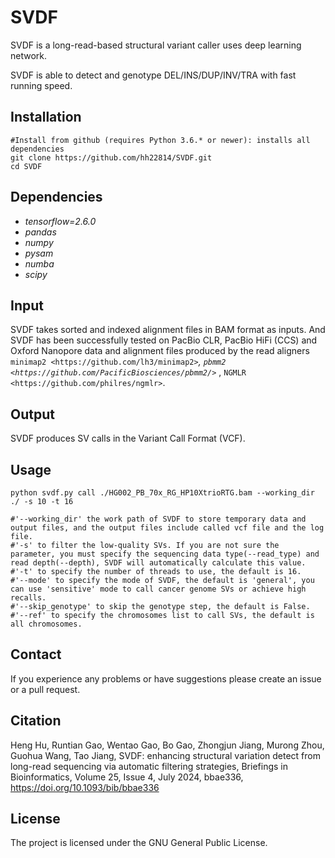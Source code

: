 # SVDF
SVDF is a long-read-based structural variant caller uses deep learning network.

SVDF is able to detect and genotype DEL/INS/DUP/INV/TRA with fast running speed.


Installation
------------

    #Install from github (requires Python 3.6.* or newer): installs all dependencies
    git clone https://github.com/hh22814/SVDF.git
    cd SVDF

Dependencies
------------
- *tensorflow=2.6.0* 
- *pandas*
- *numpy* 
- *pysam* 
- *numba*
- *scipy*

Input
-----

SVDF takes sorted and indexed alignment files in BAM format as inputs. And SVDF has been successfully tested on PacBio CLR, PacBio HiFi (CCS) and Oxford Nanopore data and alignment files produced by the read aligners `minimap2 <https://github.com/lh3/minimap2>`_, `pbmm2 <https://github.com/PacificBiosciences/pbmm2/>`_ , `NGMLR <https://github.com/philres/ngmlr>`.

Output
------

SVDF produces SV calls in the Variant Call Format (VCF).

Usage
----------------------
    python svdf.py call ./HG002_PB_70x_RG_HP10XtrioRTG.bam --working_dir ./ -s 10 -t 16  

    #'--working_dir' the work path of SVDF to store temporary data and output files, and the output files include called vcf file and the log file.
    #'-s' to filter the low-quality SVs. If you are not sure the parameter, you must specify the sequencing data type(--read_type) and read depth(--depth), SVDF will automatically calculate this value.
    #'-t' to specify the number of threads to use, the default is 16.
    #'--mode' to specify the mode of SVDF, the default is 'general', you can use 'sensitive' mode to call cancer genome SVs or achieve high recalls.
    #'--skip_genotype' to skip the genotype step, the default is False.
    #'--ref' to specify the chromosomes list to call SVs, the default is all chromosomes.

Contact
-------

If you experience any problems or have suggestions please create an issue or a pull request.

Citation
--------
Heng Hu, Runtian Gao, Wentao Gao, Bo Gao, Zhongjun Jiang, Murong Zhou, Guohua Wang, Tao Jiang, SVDF: enhancing structural variation detect from long-read sequencing via automatic filtering strategies, Briefings in Bioinformatics, Volume 25, Issue 4, July 2024, bbae336, https://doi.org/10.1093/bib/bbae336


License
-------

The project is licensed under the GNU General Public License.
